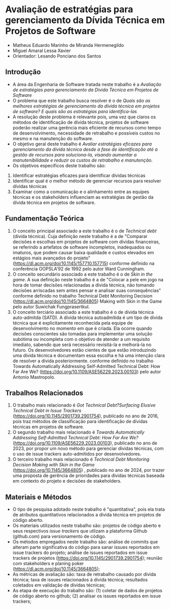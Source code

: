 # Avaliação de estratégias para gerenciamento da Dívida Técnica em Projetos de Software

* Matheus Eduardo Marinho de Miranda Hermenegildo
* Miguel Amaral Lessa Xavier
* Orientador: Lesando Ponciano dos Santos

## Introdução

* A área da Engenharia de Software tratada neste trabalho é a _Avaliação de estratégias para gerenciamento da Dívida Técnica em Projetos de Software_
* O problema que este trabalho busca resolver é o de _Quais são as melhores estratégias de gerenciamento da dívida técnica em projetos de software?  E quais são as estratégias para identifica-las_
* A resolução deste problema é relevante pois, uma vez que claros os métodos de identificação de dívida técnica, projetos de software poderão realizar uma gerência mais eficiente de recursos como tempo de desenvolvimento, necessidade de retrabalho e possíveis custos no mesmo e na manutenção do software.
* O objetivo geral deste trabalho é _Avaliar estratégias eficazes para gerenciamento da dívida técnica desde a fase de identificação até a gestão de recursos para soluciona-la, visando aumentar a manutenibilidade e reduzir os custos de retrabalho e manutenção._
* Os objetivos específicos deste trabalho são:
1. Identificar estratégias eficazes para identificar dívidas técnicas
2. Identificar qual é o melhor método de gerenciar recursos para resolver dívidas técnicas
3. Examinar como a comunicação e o alinhamento entre as equipes técnicas e os stakeholders influenciam as estratégias de gestão da dívida técnica em projetos de software.

## Fundamentação Teórica

1. O conceito principal associado a este trabalho é o de _Technical debt_ (dívida técnica). Cuja definição neste trabalho é a de "Comparar decisões e escolhas em projetos de software com dívidas financeiras, se referindo a artefatos de software incompletos, inadequados ou imaturos, que podem causar baixa qualidade e custos elevados em estágios mais avançados do projeto" (https://dl.acm.org/doi/10.1145/157710.157715) conforme definido na conferência OOPSLA'92 de 1992 pelo autor Ward Cunningham.
2. O conceito secundário associado a este trabalho é o de _Skin in the game_. A sua definição neste trabalho é a de "Colocar a pele em jogo na hora de tomar decisões relacionadas a dívida técnica, não tomando decisões arriscadas sem antes pensar e analisar suas consequências" conforme definido no trabalho Technical Debt Monitoring Decision (https://dl.acm.org/doi/10.1145/3664805) Making with Skin in the Game pelo autor Suwichak Fungprasertkul.
3. O conceito terciário associado a este trabalho é o de dívida técnica auto-admitda (SATD). A dívida técnica autoadmitida é um tipo de dívida técnica que é explicitamente reconhecida pela equipe de desenvolvimento no momento em que é criada. Ela ocorre quando decisões conscientes são tomadas para implementar uma solução subótima ou incompleta com o objetivo de atender a um requisito imediato, sabendo que será necessário revisitá-la e melhorá-la no futuro. Os desenvolvedores estão cientes de que estão introduzindo uma dívida técnica e documentam essa escolha e há uma intenção clara de resolver a dívida posteriormente. conforme definido no trabalho Towards Automatically Addressing Self-Admitted Technical Debt: How Far Are We? (https://doi.org/10.1109/ASE56229.2023.00103) pelo autor Antonio Mastropolo.

## Trabalhos Relacionados

1. O trabalho mais relacionado é _Got Technical Debt?Surfacing Elusive Technical Debt in Issue Trackers_ (https://doi.org/10.1145/2901739.2901754), publicado no ano de 2016, pois traz métodos de classificação para identificação de dívidas técnicas em projetos de software.
2. O segundo trabalho mais relacionado é _Towards Automatically Addressing Self-Admitted Technical Debt: How Far Are We?_ (https://doi.org/10.1109/ASE56229.2023.00103), publicado no ano de 2023, por propor um novo método para gerenciar dívidas técnicas, com o uso de issue trackers auto-admitidos por desenvolvedores.
3. O terceiro trabalho mais relacionado é _Technical Debt Monitoring Decision Making with Skin in the Game_ (https://doi.org/10.1145/3664805) , publicado no ano de 2024,  por trazer uma proposta de gerência de prioridades para dívidas técnicas baseada em contexto do projeto e decisões de stakeholders.

## Materiais e Métodos

* O tipo de pesquisa adotado neste trabalho é "quantitativa", pois ela trata de atributos quantitativos relacionados a dívida técnica em projetos de código aberto. 
* Os materiais utilizados neste trabalho são: projetos de código aberto e seus respectivos _issue trackers_ que utlizam a plataforma Github (github.com) para versionamento de código. 
* Os métodos empregados neste trabalho são: análise de commits que alteram parte significativa do código para sanar issues reportados em issue trackers do projeto; análise de issues reportados em issue trackers de projetos (https://doi.org/10.1145/2901739.2901754); reunião com stakeholders e planing poker (https://dl.acm.org/doi/10.1145/3664805);
* As métricas de avaliação são: taxa de retrabalho causado por dívida técnica; taxa de issues relacionados à dívida técnica; resultados coletados em validação de dívidas técnicas;
* As etapa de execução do trabalho são: (1) coletar de dados de projetos de código aberto no github; (2) analisar os issues reportados em issue trackers;
